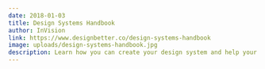 ```yaml
---
date: 2018-01-03
title: Design Systems Handbook
author: InVision
link: https://www.designbetter.co/design-systems-handbook
image: uploads/design-systems-handbook.jpg
description: Learn how you can create your design system and help your team improve product quality while reducing design debt.
---
```

